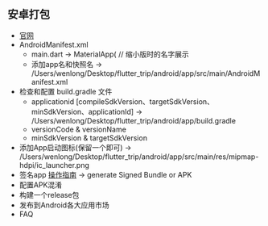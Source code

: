 ## 安卓打包
  - [官网](https://flutter.dev/docs/deployment/android)
  - AndroidManifest.xml 
    + main.dart  -> MaterialApp( // 缩小版时的名字展示
    + 添加app名和快照名 -> /Users/wenlong/Desktop/flutter_trip/android/app/src/main/AndroidManifest.xml
  - 检查和配置 build.gradle 文件
    + applicationid [compileSdkVersion、targetSdkVersion、minSdkVersion、applicationId]
      -> /Users/wenlong/Desktop/flutter_trip/android/app/build.gradle
    + versionCode & versionName
    + minSdkVersion & targetSdkVersion
  - 添加App启动图标(保留一个即可)
    -> /Users/wenlong/Desktop/flutter_trip/android/app/src/main/res/mipmap-hdpi/ic_launcher.png
  - 签名app [操作指南](https://stackoverflow.com/questions/55536637/how-to-build-signed-apk-from-android-studio-for-flutter)
    -> generate Signed Bundle or APK
  - 配置APK混淆
  - 构建一个release包
  - 发布到Android各大应用市场
  - FAQ
